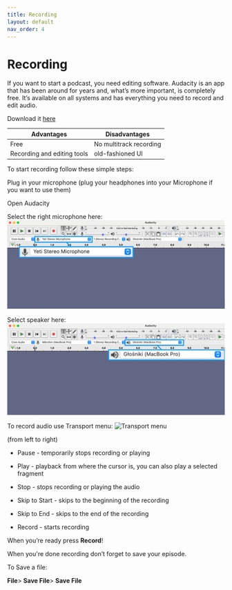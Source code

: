 ```yaml
---
title: Recording 
layout: default
nav_order: 4
---
```


# Recording 

If you want to start a podcast, you need editing software. Audacity is an app that has been around for years and, what’s more important, is completely free.  It’s available on all systems and has everything you need to record and edit audio.

Download it [here](https://www.audacityteam.org/download/)


 

| Advantages| Disadvantages |
| --------- |-------------- |
| Free      | No multitrack recording |
| Recording and editing tools | old-fashioned UI |



 

To start recording follow these simple steps: 

Plug in your microphone (plug your headphones into your Microphone if you want to use them) 

Open Audacity

Select the right microphone here: 
![Select Micrphone](assets/images/Audacity_microphone.jpeg)



Select speaker here:
![Select Speaker](assets/images/Audacity_speaker.jpeg)




To record audio use Transport menu:
![Transport menu](assets/images/Audacity_Transport_Toolbar.jpg)





(from left to right)

- Pause - temporarily stops recording or playing

-  Play - playback from where the cursor is, you can also play a selected fragment

- Stop - stops recording or playing the audio 

- Skip to Start - skips to the beginning of the recording 

- Skip to End - skips to the end of the recording 

- Record - starts recording 

 

When you’re ready press **Record**!

 

When you're done recording don’t forget to save your episode.

To Save a file: 

**File**> **Save File**> **Save File**